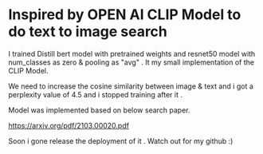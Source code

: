 # Inspired by OPEN AI CLIP Model to do text to image search 

I trained  Distill bert model with pretrained weights and resnet50 model with num_classes as zero & pooling as "avg" . It my small implementation of the CLIP Model.

We need to increase the cosine similarity between image & text and i got a perplexity value of 4.5 and i stopped training after it .

Model was implemented based on below search paper.

https://arxiv.org/pdf/2103.00020.pdf

Soon i gone release the deployment of it . Watch out for my github  :)

